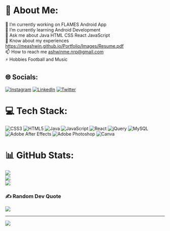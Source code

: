 # 💫 About Me:
🔭 I’m currently working on FLAMES Android App<br>🌱 I’m currently learning Android Development<br>💬 Ask me about Java HTML CSS React JavaScript<br>📄 Know about my experiences https://meashwin.github.io/Portfolio/Images/Resume.pdf<br>📫 How to reach me ashwinme.nrp@gmail.com<br>⚡ Hobbies Football and Music


## 🌐 Socials:
[![Instagram](https://img.shields.io/badge/Instagram-%23E4405F.svg?logo=Instagram&logoColor=white)](https://instagram.com/chaotic_amigo) [![LinkedIn](https://img.shields.io/badge/LinkedIn-%230077B5.svg?logo=linkedin&logoColor=white)](https://linkedin.com/in/ashwin-m-e) [![Twitter](https://img.shields.io/badge/Twitter-%231DA1F2.svg?logo=Twitter&logoColor=white)](https://twitter.com/Demigod_Ash) 

# 💻 Tech Stack:
![CSS3](https://img.shields.io/badge/css3-%231572B6.svg?style=plastic&logo=css3&logoColor=white) ![HTML5](https://img.shields.io/badge/html5-%23E34F26.svg?style=plastic&logo=html5&logoColor=white) ![Java](https://img.shields.io/badge/java-%23ED8B00.svg?style=plastic&logo=java&logoColor=white) ![JavaScript](https://img.shields.io/badge/javascript-%23323330.svg?style=plastic&logo=javascript&logoColor=%23F7DF1E) ![React](https://img.shields.io/badge/react-%2320232a.svg?style=plastic&logo=react&logoColor=%2361DAFB) ![jQuery](https://img.shields.io/badge/jquery-%230769AD.svg?style=plastic&logo=jquery&logoColor=white) ![MySQL](https://img.shields.io/badge/mysql-%2300f.svg?style=plastic&logo=mysql&logoColor=white) ![Adobe After Effects](https://img.shields.io/badge/Adobe%20After%20Effects-9999FF.svg?style=plastic&logo=Adobe%20After%20Effects&logoColor=white) ![Adobe Photoshop](https://img.shields.io/badge/adobephotoshop-%2331A8FF.svg?style=plastic&logo=adobephotoshop&logoColor=white) ![Canva](https://img.shields.io/badge/Canva-%2300C4CC.svg?style=plastic&logo=Canva&logoColor=white)
# 📊 GitHub Stats:
![](https://github-readme-stats.vercel.app/api?username=meashwin&theme=nightowl&hide_border=false&include_all_commits=true&count_private=true)<br/>
![](https://github-readme-streak-stats.herokuapp.com/?user=meashwin&theme=nightowl&hide_border=false)<br/>
![](https://github-readme-stats.vercel.app/api/top-langs/?username=meashwin&theme=nightowl&hide_border=false&include_all_commits=true&count_private=true&layout=compact)

### ✍️ Random Dev Quote
![](https://quotes-github-readme.vercel.app/api?type=horizontal&theme=radical)

---
[![](https://visitcount.itsvg.in/api?id=meashwin&icon=0&color=0)](https://visitcount.itsvg.in)

<!-- Proudly created with GPRM ( https://gprm.itsvg.in ) -->
